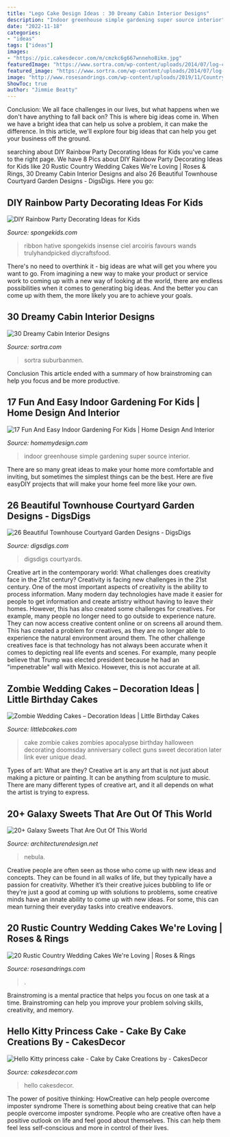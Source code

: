 ```yaml
---
title: "Lego Cake Design Ideas : 30 Dreamy Cabin Interior Designs"
description: "Indoor greenhouse simple gardening super source interior"
date: "2022-11-18"
categories:
- "ideas"
tags: ["ideas"]
images:
- "https://pic.cakesdecor.com/m/cmzkc6g667wnneho8ikm.jpg"
featuredImage: "https://www.sortra.com/wp-content/uploads/2014/07/log-cabin-interior-design03.jpg"
featured_image: "https://www.sortra.com/wp-content/uploads/2014/07/log-cabin-interior-design03.jpg"
image: "http://www.rosesandrings.com/wp-content/uploads/2019/11/Country-rustic-wedding-cake-ideas-9.jpg"
ShowToc: true
author: "Jimmie Beatty"
---
```



Conclusion:
We all face challenges in our lives, but what happens when we don't have anything to fall back on? This is where big ideas come in. When we have a bright idea that can help us solve a problem, it can make the difference. In this article, we'll explore four big ideas that can help you get your business off the ground.

	

		
searching about DIY Rainbow Party Decorating Ideas for Kids you've came to the right page. We have 8 Pics about DIY Rainbow Party Decorating Ideas for Kids like 20 Rustic Country Wedding Cakes We&#039;re Loving | Roses &amp; Rings, 30 Dreamy Cabin Interior Designs and also 26 Beautiful Townhouse Courtyard Garden Designs - DigsDigs. Here you go:
		
    
## DIY Rainbow Party Decorating Ideas For Kids

<img loading=lazy src="https://spongekids.com/wp-content/uploads/2014/11/diy-rainbow-party-decorating-ideas/4-candy-decoration.jpg" onerror="this.onerror=null;this.src='https://tse4.mm.bing.net/th?id=OIP.GfTxgQhCKywEmuWykiSTCAHaLG&amp;pid=15.1';" alt="DIY Rainbow Party Decorating Ideas for Kids">

_Source: spongekids.com_

>ribbon hative spongekids insense ciel arcoiris favours wands trulyhandpicked diycraftsfood. 

	

There's no need to overthink it - big ideas are what will get you where you want to go. From imagining a new way to make your product or service work to coming up with a new way of looking at the world, there are endless possibilities when it comes to generating big ideas. And the better you can come up with them, the more likely you are to achieve your goals.

    
## 30 Dreamy Cabin Interior Designs

<img loading=lazy src="https://www.sortra.com/wp-content/uploads/2014/07/log-cabin-interior-design03.jpg" onerror="this.onerror=null;this.src='https://tse1.mm.bing.net/th?id=OIP.QM4MRPiv6mZNftBsnVsH1AHaKy&amp;pid=15.1';" alt="30 Dreamy Cabin Interior Designs">

_Source: sortra.com_

>sortra suburbanmen. 

	

Conclusion
This article ended with a summary of how brainstroming can help you focus and be more productive.

    
## 17 Fun And Easy Indoor Gardening For Kids | Home Design And Interior

<img loading=lazy src="http://homemydesign.com/wp-content/uploads/2018/07/super-simple-greenhouse-ideas-for-kids.jpg" onerror="this.onerror=null;this.src='https://tse3.mm.bing.net/th?id=OIP.S6oFoLGF1oGJWozu3fgk2gHaKg&amp;pid=15.1';" alt="17 Fun And Easy Indoor Gardening For Kids | Home Design And Interior">

_Source: homemydesign.com_

>indoor greenhouse simple gardening super source interior. 

	

There are so many great ideas to make your home more comfortable and inviting, but sometimes the simplest things can be the best. Here are five easyDIY projects that will make your home feel more like your own.

    
## 26 Beautiful Townhouse Courtyard Garden Designs - DigsDigs

<img loading=lazy src="https://www.digsdigs.com/photos/beautiful-townhouse-courtyard-garden-designs-25-554x738.jpg" onerror="this.onerror=null;this.src='https://tse4.mm.bing.net/th?id=OIP.z3yihwFFtHafwOamh2D12wHaJ3&amp;pid=15.1';" alt="26 Beautiful Townhouse Courtyard Garden Designs - DigsDigs">

_Source: digsdigs.com_

>digsdigs courtyards. 

	

Creative art in the contemporary world: What challenges does creativity face in the 21st century?
Creativity is facing new challenges in the 21st century. One of the most important aspects of creativity is the ability to process information. Many modern day technologies have made it easier for people to get information and create artistry without having to leave their homes. However, this has also created some challenges for creatives. For example, many people no longer need to go outside to experience nature. They can now access creative content online or on screens all around them. This has created a problem for creatives, as they are no longer able to experience the natural environment around them. The other challenge creatives face is that technology has not always been accurate when it comes to depicting real life events and scenes. For example, many people believe that Trump was elected president because he had an "impenetrable" wall with Mexico. However, this is not accurate at all.

    
## Zombie Wedding Cakes – Decoration Ideas | Little Birthday Cakes

<img loading=lazy src="http://www.littlebcakes.com/wp-content/uploads/2014/05/Zombie-Wedding-Cake-Pictures.jpg" onerror="this.onerror=null;this.src='https://tse3.mm.bing.net/th?id=OIP.CVeafeXd66EFrYA4y4piSwHaLH&amp;pid=15.1';" alt="Zombie Wedding Cakes – Decoration Ideas | Little Birthday Cakes">

_Source: littlebcakes.com_

>cake zombie cakes zombies apocalypse birthday halloween decorating doomsday anniversary collect guns sweet decoration later link ever unique dead. 

	

Types of art: What are they?
Creative art is any art that is not just about making a picture or painting. It can be anything from sculpture to music. There are many different types of creative art, and it all depends on what the artist is trying to express.

    
## 20+ Galaxy Sweets That Are Out Of This World

<img loading=lazy src="https://cdn.architecturendesign.net/wp-content/uploads/2016/05/AD-Galaxy-Cakes-Space-Sweets-Nebula-Cosmos-Universe-12.jpg" onerror="this.onerror=null;this.src='https://tse4.mm.bing.net/th?id=OIP.JrLjOhzy3lr3aQQ430LBZAHaKR&amp;pid=15.1';" alt="20+ Galaxy Sweets That Are Out Of This World">

_Source: architecturendesign.net_

>nebula. 

	

Creative people are often seen as those who come up with new ideas and concepts. They can be found in all walks of life, but they typically have a passion for creativity. Whether it’s their creative juices bubbling to life or they’re just a good at coming up with solutions to problems, some creative minds have an innate ability to come up with new ideas. For some, this can mean turning their everyday tasks into creative endeavors.

    
## 20 Rustic Country Wedding Cakes We&#039;re Loving | Roses &amp; Rings

<img loading=lazy src="http://www.rosesandrings.com/wp-content/uploads/2019/11/Country-rustic-wedding-cake-ideas-9.jpg" onerror="this.onerror=null;this.src='https://tse2.mm.bing.net/th?id=OIP.KJkW0qs2PuaKMLFB7n7U-AHaLZ&amp;pid=15.1';" alt="20 Rustic Country Wedding Cakes We&#039;re Loving | Roses &amp; Rings">

_Source: rosesandrings.com_

>. 

	

Brainstroming is a mental practice that helps you focus on one task at a time. Brainstroming can help you improve your problem solving skills, creativity, and memory.

    
## Hello Kitty Princess Cake - Cake By Cake Creations By - CakesDecor

<img loading=lazy src="https://pic.cakesdecor.com/m/cmzkc6g667wnneho8ikm.jpg" onerror="this.onerror=null;this.src='https://tse3.mm.bing.net/th?id=OIP.pw_OpuZXn1KR2WsqYo5TnAHaJ3&amp;pid=15.1';" alt="Hello Kitty princess cake - Cake by Cake Creations by - CakesDecor">

_Source: cakesdecor.com_

>hello cakesdecor. 

	

The power of positive thinking: HowCreative can help people overcome imposter syndrome
There is something about being creative that can help people overcome imposter syndrome. People who are creative often have a positive outlook on life and feel good about themselves. This can help them feel less self-conscious and more in control of their lives.

